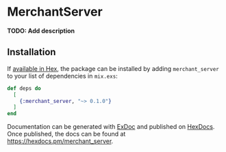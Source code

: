 # MerchantServer

**TODO: Add description**

## Installation

If [available in Hex](https://hex.pm/docs/publish), the package can be installed
by adding `merchant_server` to your list of dependencies in `mix.exs`:

```elixir
def deps do
  [
    {:merchant_server, "~> 0.1.0"}
  ]
end
```

Documentation can be generated with [ExDoc](https://github.com/elixir-lang/ex_doc)
and published on [HexDocs](https://hexdocs.pm). Once published, the docs can
be found at <https://hexdocs.pm/merchant_server>.

